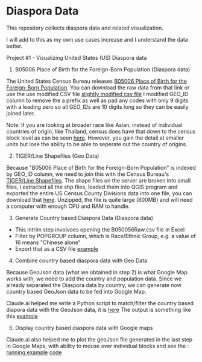 # Diaspora Data
This repository collects diaspora data and related visualization.

I will add to this as my own use cases increase and I understand the data better.

Project #1 - Visualizing United States (US) Diaspora data

1. B05006 Place of Birth for the Foreign-Born Population (Diaspora data)

The United States Census Bureau releases [B05006 Place of Birth for the Foreign-Born Population](https://data.census.gov/table/ACSDT5YSPT2021.B05006?q=Place%20of%20Birth&t=-04&g=010XX00US$0600000). You can download the raw data from that link or use the use modified CSV file [slightly modified csv file](data/B05006Raw.csv) I modified GEO_ID column to remove the a prefix as well as pad any codes with only 9 digits with a leading zero so all GEO_IDs are 10 digits long so they can be easily joined later.

Note: If you are looking at broader race like Asian, instead of individual countries of origin, like Thailand, census does have that down to the census block level as can be seen [here](https://bestneighborhood.org/race-in-los-angeles-ca/). However, you gain the detail at smaller units but lose the ability to be able to seperate out the country of origins.

2. TIGER/Line Shapefiles (Geo Data)

Because "B05006 Place of Birth for the Foreign-Born Population" is indexed by GEO_ID column, we need to join this with the Census Bureau's [TIGER/Line Shapefiles](https://www.census.gov/geographies/mapping-files/time-series/geo/tiger-line-file.2021.html#list-tab-790442341). The shape files on the server are broken into small files, I extracted all the shp files, loaded them into QGIS program and exported the entire US Census County Divisions data into one file, you can download that [here](data/merged2021.7z).  Unzipped, the file is quite large (800MB) and will need a computer with enough CPU and RAM to handle. 

3. Generate Country based Diaspora Data (Diaspora data)

  * This intrim step involvoes opening the B050056Raw.csv file in Excel
  * Filter by POPGROUP column, which is Race/Ethnic Group, e.g. a value of 16 means "Chinese alone"
  * Export that as a CSV file [example](data/Japanese.csv)

4. Combine country based diaspora data with Geo Data

Because GeoJson data (what we obtained in step 2) is what Google Map works with, we need to add the country and population data. Since we already separated the Diaspora data by country, we can generate now country based GeoJson data to be fed into Google Map.

Claude.ai helped me write a Python script to match/filter the country based diapora data with the GeoJson data, it is [here](data/importjson.py)
The output is something like this [example](data/Japanese.geojson)

5. Display country based diaspora data with Google maps

Claude.ai also helped me to plot the geoJson file generated in the last step in Google Maps, with ability to mouse over individual blocks and see the : [running example](https://rdai.github.io/DiasporaData/) [code](index.html)



